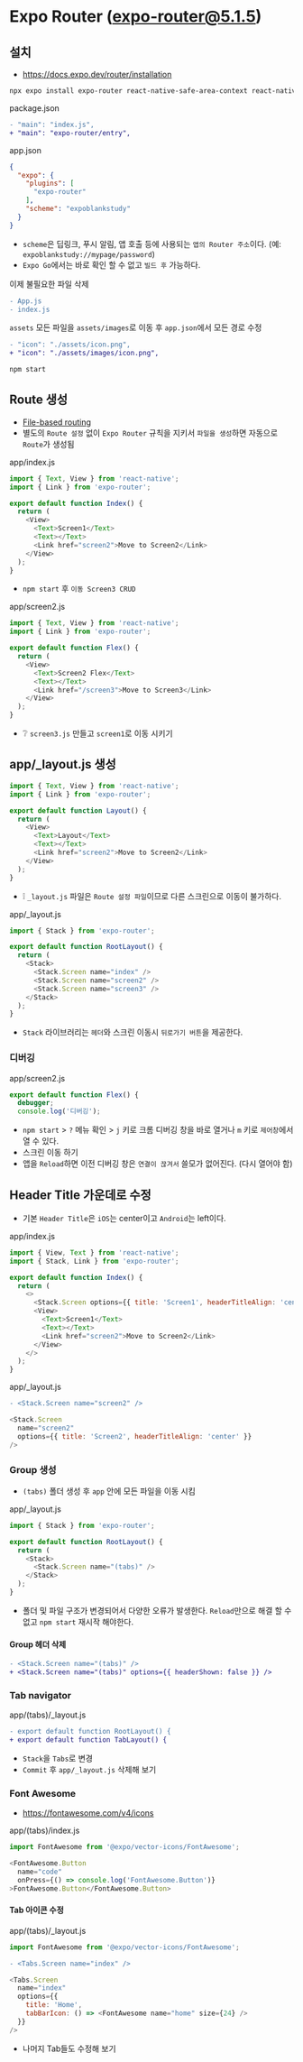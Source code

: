 # Expo Router (expo-router@5.1.5)

## 설치
* https://docs.expo.dev/router/installation
```sh
npx expo install expo-router react-native-safe-area-context react-native-screens expo-linking expo-constants expo-status-bar
```
package.json
```diff
- "main": "index.js",
+ "main": "expo-router/entry",
```

app.json
```json
{
  "expo": {
    "plugins": [
      "expo-router"
    ],
    "scheme": "expoblankstudy"
  }
}
```
* `scheme`은 딥링크, 푸시 알림, 앱 호출 등에 사용되는 `앱의 Router 주소`이다. (예: `expoblankstudy://mypage/password`)
* `Expo Go`에서는 바로 확인 할 수 없고 `빌드 후` 가능하다.

이제 불필요한 파일 삭제
```diff
- App.js
- index.js
```

`assets` 모든 파일을 `assets/images`로 이동 후 `app.json`에서 모든 경로 수정
```diff
- "icon": "./assets/icon.png",
+ "icon": "./assets/images/icon.png",
```

```sh
npm start
```

## Route 생성
* [File-based routing](https://docs.expo.dev/develop/file-based-routing)
* 별도의 `Route 설정` 없이 `Expo Router` 규칙을 지키서 `파일을 생성`하면 자동으로 `Route`가 생성됨

app/index.js
```js
import { Text, View } from 'react-native';
import { Link } from 'expo-router';

export default function Index() {
  return (
    <View>
      <Text>Screen1</Text>
      <Text></Text>
      <Link href="screen2">Move to Screen2</Link>
    </View>
  );
}
```
* `npm start` 후 `이동 Screen3 CRUD`

app/screen2.js
```js
import { Text, View } from 'react-native';
import { Link } from 'expo-router';

export default function Flex() {
  return (
    <View>
      <Text>Screen2 Flex</Text>
      <Text></Text>
      <Link href="/screen3">Move to Screen3</Link>
    </View>
  );
}
```
* ❔ `screen3.js` 만들고 `screen1`로 이동 시키기

## app/_layout.js 생성
```js
import { Text, View } from 'react-native';
import { Link } from 'expo-router';

export default function Layout() {
  return (
    <View>
      <Text>Layout</Text>
      <Text></Text>
      <Link href="screen2">Move to Screen2</Link>
    </View>
  );
}
```
* ❕ `_layout.js` 파일은 `Route 설정 파일`이므로 다른 스크린으로 이동이 불가하다.

app/_layout.js
```js
import { Stack } from 'expo-router';

export default function RootLayout() {
  return (
    <Stack>
      <Stack.Screen name="index" />
      <Stack.Screen name="screen2" />
      <Stack.Screen name="screen3" />
    </Stack>
  );
}
```
* `Stack` 라이브러리는 `헤더`와 스크린 이동시 `뒤로가기 버튼`을 제공한다.

### 디버깅
app/screen2.js
```js
export default function Flex() {
  debugger;
  console.log('디버깅');
```
* `npm start` > `?` 메뉴 확인 > `j` 키로 크롬 디버깅 창을 바로 열거나 `m` 키로 `제어창`에서 열 수 있다.
* 스크린 이동 하기
* 앱을 `Reload`하면 이전 디버깅 창은 `연결이 끊겨서` 쓸모가 없어진다. (다시 열어야 함)

## Header Title 가운데로 수정
* 기본 `Header Title`은 `iOS`는 center이고 `Android`는 left이다.

app/index.js
```js
import { View, Text } from 'react-native';
import { Stack, Link } from 'expo-router';

export default function Index() {
  return (
    <>
      <Stack.Screen options={{ title: 'Screen1', headerTitleAlign: 'center' }} />
      <View>
        <Text>Screen1</Text>
        <Text></Text>
        <Link href="screen2">Move to Screen2</Link>
      </View>
    </>
  );
}
```

app/_layout.js
```diff
- <Stack.Screen name="screen2" />
```
```js
<Stack.Screen
  name="screen2"
  options={{ title: 'Screen2', headerTitleAlign: 'center' }}
/>
```

### Group 생성
* `(tabs)` 폴더 생성 후 `app` 안에 모든 파일을 이동 시킴

app/_layout.js
```js
import { Stack } from 'expo-router';

export default function RootLayout() {
  return (
    <Stack>
      <Stack.Screen name="(tabs)" />
    </Stack>
  );
}
```
* 폴더 및 파일 구조가 변경되어서 다양한 오류가 발생한다. `Reload`만으로 해결 할 수 없고 `npm start` 재시작 해야한다.

#### Group 헤더 삭제
```diff
- <Stack.Screen name="(tabs)" />
+ <Stack.Screen name="(tabs)" options={{ headerShown: false }} />
```

### Tab navigator
app/(tabs)/_layout.js
```diff
- export default function RootLayout() {
+ export default function TabLayout() {
```
* `Stack`을 `Tabs`로 변경
* `Commit` 후 `app/_layout.js` 삭제해 보기

### Font Awesome
* https://fontawesome.com/v4/icons

app/(tabs)/index.js
```js
import FontAwesome from '@expo/vector-icons/FontAwesome';

<FontAwesome.Button
  name="code"
  onPress={() => console.log('FontAwesome.Button')}
>FontAwesome.Button</FontAwesome.Button>
```

#### Tab 아이콘 수정
app/(tabs)/_layout.js
```js
import FontAwesome from '@expo/vector-icons/FontAwesome';
```
```diff
- <Tabs.Screen name="index" />
```
```js
<Tabs.Screen
  name="index"
  options={{
    title: 'Home',
    tabBarIcon: () => <FontAwesome name="home" size={24} />
  }}
/>
```
* 나머지 Tab들도 수정해 보기
